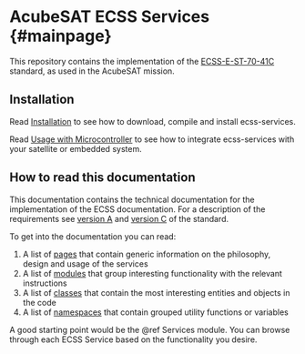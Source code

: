 # AcubeSAT ECSS Services {#mainpage}

This repository contains the implementation of the [ECSS-E-ST-70-41C](https://ecss.nl/standard/ecss-e-st-70-41c-space-engineering-telemetry-and-telecommand-packet-utilization-15-april-2016/) standard, as used in the AcubeSAT mission.

## Installation

Read [Installation](docs/installation.md) to see how to download, compile and install ecss-services.

Read [Usage with Microcontroller](docs/usage_with_microcontroller.md) to see how to integrate ecss-services with your
satellite or embedded system.

## How to read this documentation

This documentation contains the technical documentation for the implementation of the ECSS documentation. For a description of the requirements see [version A](https://ecss.nl/standard/ecss-e-70-41a-ground-systems-and-operations-telemetry-and-telecommand-packet-utilization/) and [version C](https://ecss.nl/standard/ecss-e-st-70-41c-space-engineering-telemetry-and-telecommand-packet-utilization-15-april-2016/) of the standard.

To get into the documentation you can read:
1. A list of [pages](pages.html) that contain generic information on the philosophy, design and usage of the services
2. A list of [modules](modules.html) that group interesting functionality with the relevant instructions
3. A list of [classes](annotated.html) that contain the most interesting entities and objects in the code
4. A list of [namespaces](namespaces.html) that contain grouped utility functions or variables

A good starting point would be the @ref Services module. You can browse through each ECSS Service based on the functionality you desire.

